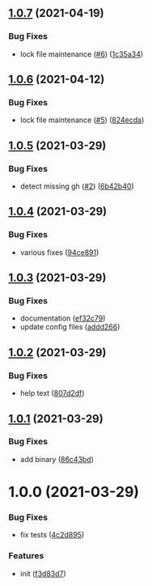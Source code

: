 ## [1.0.7](https://github.com/dword-design/gh-repo-clone-all/compare/v1.0.6...v1.0.7) (2021-04-19)


### Bug Fixes

* lock file maintenance ([#6](https://github.com/dword-design/gh-repo-clone-all/issues/6)) ([1c35a34](https://github.com/dword-design/gh-repo-clone-all/commit/1c35a34000003880da328f102ba0d5cd5c17e36e))

## [1.0.6](https://github.com/dword-design/gh-repo-clone-all/compare/v1.0.5...v1.0.6) (2021-04-12)


### Bug Fixes

* lock file maintenance ([#5](https://github.com/dword-design/gh-repo-clone-all/issues/5)) ([824ecda](https://github.com/dword-design/gh-repo-clone-all/commit/824ecda0e86854c15ec7e6d4e35e5653beedc092))

## [1.0.5](https://github.com/dword-design/gh-repo-clone-all/compare/v1.0.4...v1.0.5) (2021-03-29)


### Bug Fixes

* detect missing gh ([#2](https://github.com/dword-design/gh-repo-clone-all/issues/2)) ([6b42b40](https://github.com/dword-design/gh-repo-clone-all/commit/6b42b402982cbe5086f70bf1bec23af7f349c568))

## [1.0.4](https://github.com/dword-design/gh-repo-clone-all/compare/v1.0.3...v1.0.4) (2021-03-29)


### Bug Fixes

* various fixes ([94ce891](https://github.com/dword-design/gh-repo-clone-all/commit/94ce8919719316894a2a3ed2422b27d2753debf7))

## [1.0.3](https://github.com/dword-design/gh-repo-clone-all/compare/v1.0.2...v1.0.3) (2021-03-29)


### Bug Fixes

* documentation ([ef32c79](https://github.com/dword-design/gh-repo-clone-all/commit/ef32c79ea2b1edb82579969bc90d436f1c1af50d))
* update config files ([addd266](https://github.com/dword-design/gh-repo-clone-all/commit/addd266a9e2261e10ce905a2ea4d37c2a669d1a6))

## [1.0.2](https://github.com/dword-design/gh-repo-clone-all/compare/v1.0.1...v1.0.2) (2021-03-29)


### Bug Fixes

* help text ([807d2df](https://github.com/dword-design/gh-repo-clone-all/commit/807d2dffea00643968177106a084cafc6d17f8c8))

## [1.0.1](https://github.com/dword-design/gh-repo-clone-all/compare/v1.0.0...v1.0.1) (2021-03-29)


### Bug Fixes

* add binary ([86c43bd](https://github.com/dword-design/gh-repo-clone-all/commit/86c43bd9a395940aa60cd09651f53a304d795a55))

# 1.0.0 (2021-03-29)


### Bug Fixes

* fix tests ([4c2d895](https://github.com/dword-design/gh-repo-clone-all/commit/4c2d8957c517c35e5b1693b25734741773e5bd6f))


### Features

* init ([f3d83d7](https://github.com/dword-design/gh-repo-clone-all/commit/f3d83d7d2370fa5f93c8b48b149c9c8bfc893898))

